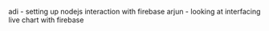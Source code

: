 adi - setting up nodejs interaction with firebase
arjun - looking at interfacing live chart with firebase
